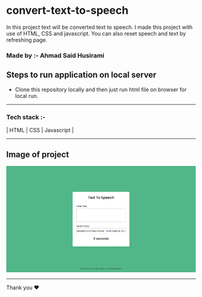 # convert-text-to-speech
 In this project text will be converted text to speech. I made this project with use of HTML, CSS and javascript. You can also reset speech and text by refreshing page.

### Made by :- Ahmad Said Husirami

## Steps to run application on local server

* Clone this repository locally and then just run html file on browser for local run.

<hr />

### Tech stack :- 
| HTML | CSS | Javascript | 

<hr />

## Image of project
<img src="./image/main.png" />

<hr />
Thank you ❤️
